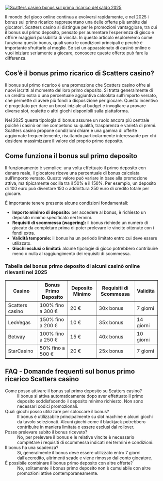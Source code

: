 [![Scatters casino bonus sul primo ricarico del saldo 2025](https://123-caf.pages.dev/gitsignup.png)](https://vrmoo.ru/Bt82HjjY)

<p>Il mondo del gioco online continua a evolversi rapidamente, e nel 2025 i bonus sul primo ricarico rappresentano una delle offerte più ambite dai giocatori. Scatters casino si distingue per le promozioni vantaggiose, tra cui il bonus sul primo deposito, pensato per aumentare l’esperienza di gioco e offrire maggiori possibilità di vincita. In questo articolo esploreremo come funziona questo bonus, quali sono le condizioni principali e perché è importante sfruttarlo al meglio. Se sei un appassionato di casinò online o vuoi iniziare seriamente a giocare, conoscere queste offerte può fare la differenza.</p>  <h2>Cos’è il bonus primo ricarico di Scatters casino?</h2> <p>Il bonus sul primo ricarico è una promozione che Scatters casino offre ai nuovi iscritti al momento del loro primo deposito. Si tratta generalmente di un credito extra o una percentuale aggiuntiva calcolata sull’importo versato, che permette di avere più fondi a disposizione per giocare. Questo incentivo è progettato per dare un boost iniziale al budget e invogliare a provare diverse slot, roulette o altri giochi disponibili sulla piattaforma.</p> <p>Nel 2025 questa tipologia di bonus assume un ruolo ancora più centrale poiché i casinò online competono su qualità, trasparenza e varietà di premi. Scatters casino propone condizioni chiare e una gamma di offerte aggiornate frequentemente, risultando particolarmente interessante per chi desidera massimizzare il valore del proprio primo deposito.</p>  <h2>Come funziona il bonus sul primo deposito</h2> <p>Il funzionamento è semplice: una volta effettuato il primo deposito con denaro reale, il giocatore riceve una percentuale di bonus calcolata sull’importo versato. Questo valore può variare in base alla promozione attiva, ma tipicamente oscilla tra il 50% e il 150%. Per esempio, un deposito di 100 euro può diventare 150 o addirittura 250 euro di credito totale per giocare.</p> <p>È importante tenere presente alcune condizioni fondamentali:</p> <ul> <li><strong>Importo minimo di deposito:</strong> per accedere al bonus, è richiesto un deposito minimo specificato nei termini.</li> <li><strong>Requisiti di scommessa (wagering):</strong> il bonus richiede un numero di giocate da completare prima di poter prelevare le vincite ottenute con i fondi extra.</li> <li><strong>Validità temporale:</strong> il bonus ha un periodo limitato entro cui deve essere utilizzato.</li> <li><strong>Giochi esclusi o limitati:</strong> alcune tipologie di gioco potrebbero contribuire meno o nulla al raggiungimento dei requisiti di scommessa.</li> </ul>  <h3>Tabella dei bonus primo deposito di alcuni casinò online rilevanti nel 2025</h3> <table border="1" cellpadding="5" cellspacing="0"> <thead> <tr> <th>Casino</th> <th>Bonus Primo Deposito</th> <th>Deposito Minimo</th> <th>Requisiti di Scommessa</th> <th>Validità</th> </tr> </thead> <tbody> <tr> <td>Scatters casino</td> <td>100% fino a 300 €</td> <td>20 €</td> <td>30x bonus</td> <td>7 giorni</td> </tr> <tr> <td>LeoVegas</td> <td>150% fino a 200 €</td> <td>10 €</td> <td>35x bonus</td> <td>14 giorni</td> </tr> <tr> <td>Betway</td> <td>100% fino a 250 €</td> <td>15 €</td> <td>40x bonus</td> <td>10 giorni</td> </tr> <tr> <td>StarCasino</td> <td>50% fino a 500 €</td> <td>20 €</td> <td>25x bonus</td> <td>7 giorni</td> </tr> </tbody> </table>  <h2>FAQ - Domande frequenti sul bonus primo ricarico Scatters casino</h2> <dl> <dt>Come posso attivare il bonus sul primo deposito su Scatters casino?</dt> <dd>Il bonus si attiva automaticamente dopo aver effettuato il primo deposito soddisfacendo il deposito minimo richiesto. Non sono necessari codici promozionali.</dd>  <dt>Quali giochi posso utilizzare per sbloccare il bonus?</dt> <dd>Il bonus è utilizzabile principalmente su slot machine e alcuni giochi da tavolo selezionati. Alcuni giochi come il blackjack potrebbero contribuire in maniera limitata o essere esclusi dal rollover.</dd>  <dt>Posso prelevare subito il bonus ricevuto?</dt> <dd>No, per prelevare il bonus e le relative vincite è necessario completare i requisiti di scommessa indicati nei termini e condizioni.</dd>  <dt>Il bonus ha una scadenza?</dt> <dd>Sì, generalmente il bonus deve essere utilizzato entro 7 giorni dall’accredito, altrimenti scade e viene rimosso dal conto giocatore.</dd>  <dt>È possibile combinare il bonus primo deposito con altre offerte?</dt> <dd>No, solitamente il bonus primo deposito non è cumulabile con altre promozioni attive contemporaneamente.</dd> </dl>